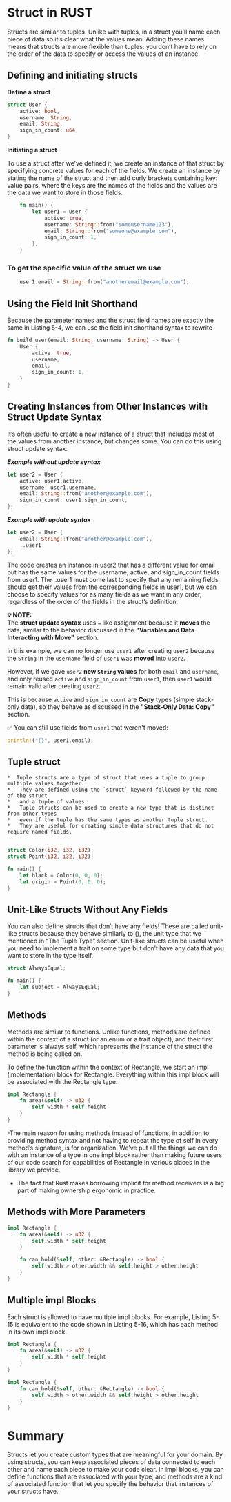 # Struct in RUST

Structs are similar to tuples. Unlike with tuples, in a struct you’ll name each piece of data so it’s clear what the values mean. Adding these names means that structs are more flexible than tuples: you don’t have to rely on the order of the data to specify or access the values of an instance.

## Defining and initiating structs

**Define a struct**

```rust
struct User {
    active: bool,
    username: String,
    email: String,
    sign_in_count: u64,
}
```

**Initiating a struct**

To use a struct after we’ve defined it, we create an instance of that struct by specifying concrete values for each of the fields. We create an instance by stating the name of the struct and then add curly brackets containing key: value pairs, where the keys are the names of the fields and the values are the data we want to store in those fields.

```rust
    fn main() {
        let user1 = User {
            active: true,
            username: String::from("someusername123"),
            email: String::from("someone@example.com"),
            sign_in_count: 1,
        };
    }
```

### To get the specific value of the struct we use

```rust 
    user1.email = String::from("anotheremail@example.com");
```

## Using the Field Init Shorthand
Because the parameter names and the struct field names are exactly the same in Listing 5-4, we can use the field init shorthand syntax to rewrite 

```rust
fn build_user(email: String, username: String) -> User {
    User {
        active: true,
        username,
        email,
        sign_in_count: 1,
    }
}
```

## Creating Instances from Other Instances with Struct Update Syntax

It’s often useful to create a new instance of a struct that includes most of the values from another instance, but changes some. You can do this using struct update syntax.

***Example without update syntax***
```rust
let user2 = User {
    active: user1.active,
    username: user1.username,
    email: String::from("another@example.com"),
    sign_in_count: user1.sign_in_count,
};
```

***Example with update syntax***

```rust
let user2 = User {
    email: String::from("another@example.com"),
    ..user1
};
```

The code creates an instance in user2 that has a different value for email but has the same values for the username, active, and sign_in_count fields from user1. The ..user1 must come last to specify that any remaining fields should get their values from the corresponding fields in user1, but we can choose to specify values for as many fields as we want in any order, regardless of the order of the fields in the struct’s definition.

**💡 NOTE:**  
The **struct update syntax** uses `=` like assignment because it **moves** the data, similar to the behavior discussed in the **"Variables and Data Interacting with Move"** section.

In this example, we can no longer use `user1` after creating `user2` because the `String` in the `username` field of `user1` was **moved** into `user2`.

However, if we gave `user2` **new `String` values** for both `email` and `username`, and only reused `active` and `sign_in_count` from `user1`, then `user1` would remain valid after creating `user2`.

This is because `active` and `sign_in_count` are **Copy** types (simple stack-only data), so they behave as discussed in the **"Stack-Only Data: Copy"** section.

✅ You can still use fields from `user1` that weren't moved:
```rust
println!("{}", user1.email);
```


## Tuple struct

    *  Tuple structs are a type of struct that uses a tuple to group multiple values together.
    *   They are defined using the `struct` keyword followed by the name of the struct
    *   and a tuple of values.
    *   Tuple structs can be used to create a new type that is distinct from other types
    *   even if the tuple has the same types as another tuple struct.
    *   They are useful for creating simple data structures that do not require named fields.

```rust

struct Color(i32, i32, i32);
struct Point(i32, i32, i32);

fn main() {
    let black = Color(0, 0, 0);
    let origin = Point(0, 0, 0);
}

```

## Unit-Like Structs Without Any Fields

You can also define structs that don’t have any fields! These are called unit-like structs because they behave similarly to (), the unit type that we mentioned in “The Tuple Type” section. Unit-like structs can be useful when you need to implement a trait on some type but don’t have any data that you want to store in the type itself. 

```rust
struct AlwaysEqual;

fn main() {
    let subject = AlwaysEqual;
}
```

## Methods

Methods are similar to functions. Unlike functions, methods are defined within the context of a struct (or an enum or a trait object), and their first parameter is always self, which represents the instance of the struct the method is being called on.

To define the function within the context of Rectangle, we start an impl (implementation) block for Rectangle. Everything within this impl block will be associated with the Rectangle type.

```rust
impl Rectangle {
    fn area(&self) -> u32 {
        self.width * self.height
    }
}

```

-The main reason for using methods instead of functions, in addition to providing method syntax and not having to repeat the type of self in every method’s signature, is for organization. We’ve put all the things we can do with an instance of a type in one impl block rather than making future users of our code search for capabilities of Rectangle in various places in the library we provide.

- The fact that Rust makes borrowing implicit for method receivers is a big part of making ownership ergonomic in practice.


## Methods with More Parameters

```rust
impl Rectangle {
    fn area(&self) -> u32 {
        self.width * self.height
    }

    fn can_hold(&self, other: &Rectangle) -> bool {
        self.width > other.width && self.height > other.height
    }
}
```

## Multiple impl Blocks

Each struct is allowed to have multiple impl blocks. For example, Listing 5-15 is equivalent to the code shown in Listing 5-16, which has each method in its own impl block.

```rust 
impl Rectangle {
    fn area(&self) -> u32 {
        self.width * self.height
    }
}

impl Rectangle {
    fn can_hold(&self, other: &Rectangle) -> bool {
        self.width > other.width && self.height > other.height
    }
}
```


# Summary 

Structs let you create custom types that are meaningful for your domain. By using structs, you can keep associated pieces of data connected to each other and name each piece to make your code clear. In impl blocks, you can define functions that are associated with your type, and methods are a kind of associated function that let you specify the behavior that instances of your structs have.



